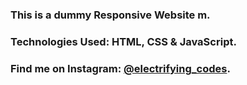 ### This is a dummy Responsive Website m.

### Technologies Used: HTML, CSS & JavaScript.

### Find me on Instagram: [@electrifying_codes][Instagram].

[Instagram]: https://www.instagram.com/electrifying_codes
